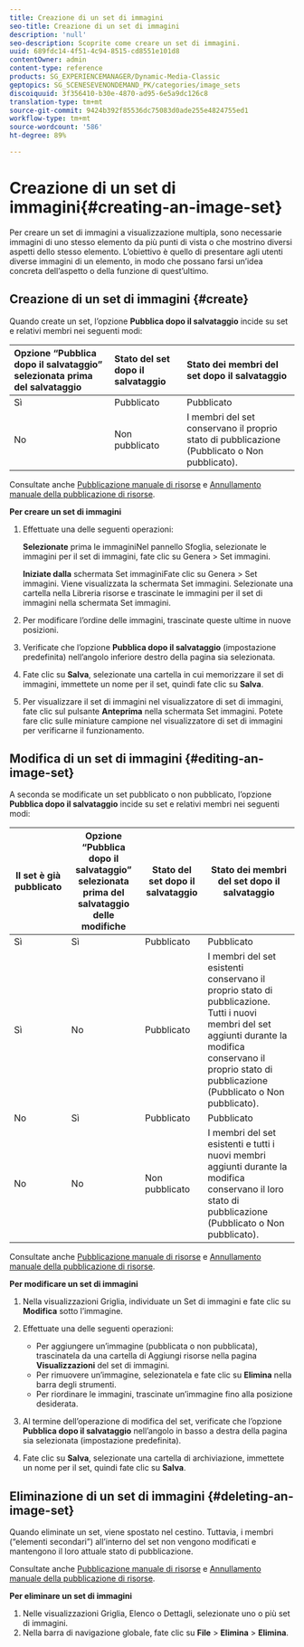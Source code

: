 ```yaml
---
title: Creazione di un set di immagini
seo-title: Creazione di un set di immagini
description: 'null'
seo-description: Scoprite come creare un set di immagini.
uuid: 689fdc14-4f51-4c94-8515-cd8551e101d8
contentOwner: admin
content-type: reference
products: SG_EXPERIENCEMANAGER/Dynamic-Media-Classic
geptopics: SG_SCENESEVENONDEMAND_PK/categories/image_sets
discoiquuid: 3f356410-b30e-4870-ad95-6e5a9dc126c8
translation-type: tm+mt
source-git-commit: 9424b392f85536dc75083d0ade255e4824755ed1
workflow-type: tm+mt
source-wordcount: '586'
ht-degree: 89%

---
```



# Creazione di un set di immagini{#creating-an-image-set}

Per creare un set di immagini a visualizzazione multipla, sono necessarie immagini di uno stesso elemento da più punti di vista o che mostrino diversi aspetti dello stesso elemento. L’obiettivo è quello di presentare agli utenti diverse immagini di un elemento, in modo che possano farsi un’idea concreta dell’aspetto o della funzione di quest’ultimo.

## Creazione di un set di immagini  {#create}

Quando create un set, l’opzione **Pubblica dopo il salvataggio** incide su set e relativi membri nei seguenti modi:

| Opzione “Pubblica dopo il salvataggio” selezionata prima del salvataggio | Stato del set dopo il salvataggio | Stato dei membri del set dopo il salvataggio |
|:--- |:--- |:--- |
| Sì | Pubblicato | Pubblicato |
| No | Non pubblicato | I membri del set conservano il proprio stato di pubblicazione (Pubblicato o Non pubblicato). |

Consultate anche [Pubblicazione manuale di risorse](publishing-files.md#manually_publishing_assets) e [Annullamento manuale della pubblicazione di risorse](publishing-files.md#manually_unpublishing_assets).

**Per creare un set di immagini**

1. Effettuate una delle seguenti operazioni:

   **Selezionate** prima le immaginiNel pannello Sfoglia, selezionate le immagini per il set di immagini, fate clic su Genera > Set immagini.

   **Iniziate dalla** schermata Set immaginiFate clic su Genera > Set immagini. Viene visualizzata la schermata Set immagini. Selezionate una cartella nella Libreria risorse e trascinate le immagini per il set di immagini nella schermata Set immagini.

1. Per modificare l’ordine delle immagini, trascinate queste ultime in nuove posizioni.
1. Verificate che l’opzione **Pubblica dopo il salvataggio** (impostazione predefinita) nell’angolo inferiore destro della pagina sia selezionata.
1. Fate clic su **Salva**, selezionate una cartella in cui memorizzare il set di immagini, immettete un nome per il set, quindi fate clic su **Salva**.
1. Per visualizzare il set di immagini nel visualizzatore di set di immagini, fate clic sul pulsante **Anteprima** nella schermata Set immagini. Potete fare clic sulle miniature campione nel visualizzatore di set di immagini per verificarne il funzionamento.

## Modifica di un set di immagini  {#editing-an-image-set}

A seconda se modificate un set pubblicato o non pubblicato, l’opzione **Pubblica dopo il salvataggio** incide su set e relativi membri nei seguenti modi:

| Il set è già pubblicato | Opzione “Pubblica dopo il salvataggio” selezionata prima del salvataggio delle modifiche | Stato del set dopo il salvataggio | Stato dei membri del set dopo il salvataggio |
|--- |--- |--- |--- |
| Sì | Sì | Pubblicato | Pubblicato |
| Sì | No | Pubblicato | I membri del set esistenti conservano il proprio stato di pubblicazione. Tutti i nuovi membri del set aggiunti durante la modifica conservano il proprio stato di pubblicazione (Pubblicato o Non pubblicato). |
| No | Sì | Pubblicato | Pubblicato |
| No | No | Non pubblicato | I membri del set esistenti e tutti i nuovi membri aggiunti durante la modifica conservano il loro stato di pubblicazione (Pubblicato o Non pubblicato). |

Consultate anche [Pubblicazione manuale di risorse](publishing-files.md#manually_publishing_assets) e [Annullamento manuale della pubblicazione di risorse](publishing-files.md#manually_unpublishing_assets).

**Per modificare un set di immagini**

1. Nella visualizzazioni Griglia, individuate un Set di immagini e fate clic su **Modifica** sotto l’immagine.
1. Effettuate una delle seguenti operazioni:

   * Per aggiungere un’immagine (pubblicata o non pubblicata), trascinatela da una cartella di Aggiungi risorse nella pagina **Visualizzazioni** del set di immagini.
   * Per rimuovere un’immagine, selezionatela e fate clic su **Elimina** nella barra degli strumenti.
   * Per riordinare le immagini, trascinate un’immagine fino alla posizione desiderata.

1. Al termine dell’operazione di modifica del set, verificate che l’opzione **Pubblica dopo il salvataggio** nell’angolo in basso a destra della pagina sia selezionata (impostazione predefinita).
1. Fate clic su **Salva**, selezionate una cartella di archiviazione, immettete un nome per il set, quindi fate clic su **Salva**.

## Eliminazione di un set di immagini  {#deleting-an-image-set}

Quando eliminate un set, viene spostato nel cestino. Tuttavia, i membri (“elementi secondari”) all’interno del set non vengono modificati e mantengono il loro attuale stato di pubblicazione.

Consultate anche [Pubblicazione manuale di risorse](publishing-files.md#manually_publishing_assets) e [Annullamento manuale della pubblicazione di risorse](publishing-files.md#manually_unpublishing_assets).

**Per eliminare un set di immagini**

1. Nelle visualizzazioni Griglia, Elenco o Dettagli, selezionate uno o più set di immagini.
1. Nella barra di navigazione globale, fate clic su **File** > **Elimina** > **Elimina**.

